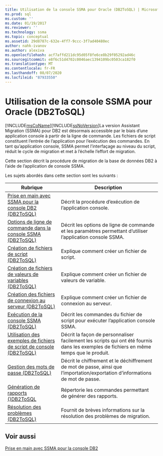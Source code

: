 ```yaml
---
title: Utilisation de la console SSMA pour Oracle (DB2ToSQL) | Microsoft Docs
ms.prod: sql
ms.custom: ''
ms.date: 01/19/2017
ms.reviewer: ''
ms.technology: ssma
ms.topic: conceptual
ms.assetid: 29d8787c-632e-4ff7-9ccc-3f7ad40480ec
author: nahk-ivanov
ms.author: alexiva
ms.openlocfilehash: acf7affd211dc95d05f8fe6ce8b29f05292ad46c
ms.sourcegitcommit: e8f6c51d4702c0046aec1394109bc0503ca182f0
ms.translationtype: MT
ms.contentlocale: fr-FR
ms.lasthandoff: 08/07/2020
ms.locfileid: "87933550"
---
```

# <a name="working-with-ssma-for-oracle-console-db2tosql"></a>Utilisation de la console SSMA pour Oracle (DB2ToSQL)
[!INCLUDE[msCoName](../../includes/msconame_md.md)][!INCLUDE[ssNoVersion](../../includes/ssnoversion-md.md)]La version Assistant Migration (SSMA) pour DB2 est désormais accessible par le biais d’une application console à partir de la ligne de commande. Les fichiers de script constituent l’entrée de l’application pour l’exécution des commandes. En tant qu’application console, SSMA permet l’interfaçage au niveau du script, réduit le cycle de migration et met à l’échelle l’effort de migration.  
  
Cette section décrit la procédure de migration de la base de données DB2 à l’aide de l’application de console SSMA.  
  
Les sujets abordés dans cette section sont les suivants :  
  
|Rubrique|Description|  
|-|-|  
|[Prise en main avec SSMA pour la console DB2 &#40;DB2ToSQL&#41;](../../ssma/db2/getting-started-with-ssma-for-db2-console-db2tosql.md)|Décrit la procédure d’exécution de l’application console.|  
|[Options de ligne de commande dans la console SSMA &#40;DB2ToSQL&#41;](../../ssma/db2/command-line-options-in-ssma-console-db2tosql.md)|Décrit les options de ligne de commande et les paramètres permettant d’utiliser l’application console SSMA.|  
|[Création de fichiers de script &#40;DB2ToSQL&#41;](../../ssma/db2/creating-script-files-db2tosql.md)|Explique comment créer un fichier de script.|  
|[Création de fichiers de valeurs de variables &#40;DB2ToSQL&#41;](../../ssma/db2/creating-variable-value-files-db2tosql.md)|Explique comment créer un fichier de valeurs de variable.|  
|[Création des fichiers de connexion au serveur &#40;DB2ToSQL&#41;](../../ssma/db2/creating-the-server-connection-files-db2tosql.md)|Explique comment créer un fichier de connexion au serveur.|  
|[Exécution de la console SSMA &#40;DB2ToSQL&#41;](../../ssma/db2/executing-the-ssma-console-db2tosql.md)|Décrit les commandes du fichier de script pour exécuter l’application console SSMA.|  
|[Utilisation des exemples de fichiers de script de console &#40;DB2ToSQL&#41;](../../ssma/db2/working-with-the-sample-console-script-files-db2tosql.md)|Décrit la façon de personnaliser facilement les scripts qui ont été fournis dans les exemples de fichiers en même temps que le produit.|  
|[Gestion des mots de passe &#40;DB2ToSQL&#41;](../../ssma/db2/managing-passwords-db2tosql.md)|Décrit le chiffrement et le déchiffrement de mot de passe, ainsi que l’importation/exportation d’informations de mot de passe.|  
|[Génération de rapports &#40;&#41;DB2ToSQL](../../ssma/db2/generating-reports-db2tosql.md)|Répertorie les commandes permettant de générer des rapports.|  
|[Résolution des problèmes &#40;DB2ToSQL&#41;](../../ssma/db2/troubleshooting-db2tosql.md)|Fournit de brèves informations sur la résolution des problèmes de migration.|  
  
## <a name="see-also"></a>Voir aussi  
[Prise en main avec SSMA pour la console DB2](https://msdn.microsoft.com/f245c017-023e-4880-8721-8908d339525e)  
  
